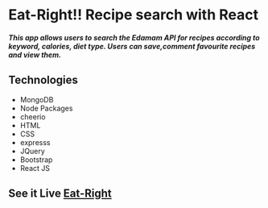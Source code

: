 # Eat-Right!! Recipe search with React

##### This app allows users to search the Edamam API for recipes according to keyword, calories, diet type. Users can save,comment favourite recipes and view them. 

## Technologies
* MongoDB
* Node Packages
* cheerio
* HTML
* CSS
* expresss
* JQuery
* Bootstrap
* React JS

## See it Live [Eat-Right](https://arcane-fortress-91422.herokuapp.com/)
